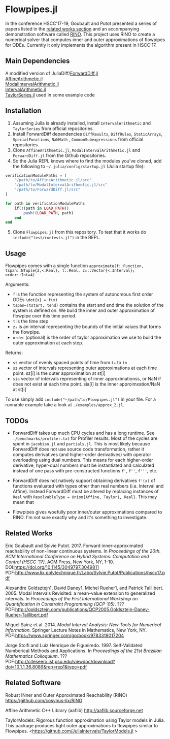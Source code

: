 # Flowpipes.jl

In the conference HSCC'17-19, Goubault and Putot presented a series of papers listed in the [related works section](#related-works) and an accompanying demonstration software called [RINO](#related-software).
This project uses RINO to create a numerical solver that computes inner and outer approximations of flowpipes for ODEs. Currently it only implements the algorithm present in HSCC'17.

## Main Dependencies

A modified version of JuliaDiff/[ForwardDiff.jl](https://github.com/fireofearth/ForwardDiff.jl)  
[AffineArithmetic.jl](https://github.com/fireofearth/AffineArithmetic.jl)  
[ModalIntervalArithmetic.jl](https://github.com/fireofearth/ModalIntervalArithmetic.jl)  
[IntervalArithmetic.jl](https://github.com/JuliaIntervals/IntervalArithmetic.jl)  
[TaylorSeries.jl](https://github.com/JuliaDiff/TaylorSeries.jl) used in some example code  

## Installation

1. Assuming Julia is already installed, install `IntervalArithmetic` and `TaylorSeries` from official repositories. 
2. Install ForwardDiff dependencies `DiffResults`, `DiffRules`, `StaticArrays`, `SpecialFunctions`, `NaNMath` , `CommonSubexpressions` from official repositories.
3. Clone `AffineArithmetic.jl`, `ModalIntervalArithmetic.jl` and `ForwardDiff.jl` from the Github repositories.
4. So the Julia REPL knows where to find the modules you've cloned, add the following to `~/.julia/config/startup.jl` (Julia startup file):

```julia
verificationModulePaths = [
    "/path/to/AffineArithmetic.jl/src"
    "/path/to/ModalIntervalArithmetic.jl/src"
    "/path/to/ForwardDiff.jl/src"
]

for path in verificationModulePaths
    if(!(path in LOAD_PATH))
        push!(LOAD_PATH, path)
    end
end
```

5. Clone `Flowpipes.jl` from this repository. To test that it works do `include("test/runtests.jl")` in the REPL.

## Usage

Flowpipes comes with a single function `approximate(f::Function, tspan::NTuple{2,<:Real}, τ::Real, z₀::Vector{<:Interval}; order::Int=4)`

Arguments:

- `f` is the function representing the system of autonomous first order ODEs `\dot{x} = f(x)`  
- `tspan=(tstart, tend)` contains the start and end time the solution of the system is defined on. We build the inner and outer approximation of flowpipe over this time period.  
- `τ` is the time step  
- `z₀` is an interval representing the bounds of the initial values that forms the flowpipe.  
- `order` (optional) is the order of taylor approximation we use to build the outer approximation at each step.

Returns:

 - `st` vector of evenly spaced points of time from `t₀` to `tn`
 - `sz` vector of intervals representing outer approximations at each time point. sz[i] is the outer approximation at st[i]
 - `sia` vector of intervals representing of inner approximationss, or NaN if does not exist at each time point. sia[i] is the inner approimxation/NaN at st[i]

To use simply add `include("~/path/to/Flowpipes.jl")` in your file.
For a runnable example take a look at `./examples/approx_2.jl`.

## TODOs

- ForwardDiff takes up much CPU cycles and has a long runtime. See `./benchmarks/profiler.txt` for Profiler results. Most of the cycles are spent in `jacobian.jl` and `partials.jl`.
This is most likely because ForwardDiff does not use source code transformation, rather it computes derivatives (and higher-order derivatives) with operator overloading using dual numbers. This means for each higher-order derivative, hyper-dual numbers must be instantiated and calculated instead of one pass with pre-constructed functions `f'`, `f''`, `f'''`, etc.

- ForwardDiff does not natively support obtaining derivatives `f'(x)` of functions evaluated with types other than real numbers (i.e. Interval and Affine). Instead ForwardDiff must be altered by replacing instances of `Real` with `ResolvableType = Union{Affine, Taylor1, Real}`.
This may mean that 

- Flowpipes gives woefully poor inner/outer approximations compared to RINO. I'm not sure exactly why and it's something to investigate.

## Related Works

Eric Goubault and Sylvie Putot. 2017. Forward inner-approximated reachability of non-linear continuous systems. In *Proceedings of the 20th. ACM International Conference on Hybrid Systems: Computation and Control (HSCC '17)*. ACM Press, New York, NY, 1-10. DOI:<https://doi.org/10.1145/3049797.3049811> PDF:<http://www.lix.polytechnique.fr/Labo/Sylvie.Putot/Publications/hscc17.pdf>

Alexandre Goldsztejn1, David Daney1, Michel Rueher1, and Patrick Taillibert. 2005. Modal Intervals Revisited: a mean-value extension to generalized intervals. In *Proceedings of the First International Workshop on Quantification in Constraint Programming (QCP '05)*. ??? PDF:<http://goldsztejn.com/publications/QCP2005.Goldsztejn-Daney-Rueher-Taillibert.pdf>

Miguel Sainz et al. 2014. *Modal Interval Analysis: New Tools for Numerical Information*. Springer Lecture Notes in Mathematics, New York, NY.
PDF:<https://www.springer.com/gp/book/9783319017204>

Jorge Stolfi and Luiz Henrique de Figueiredo. 1997. Self-Validated Numberical Methods and Applications. In *Proceedings of the 21st Brazilian Mathematics Colloquium*. ??? PDF:<http://citeseerx.ist.psu.edu/viewdoc/download?doi=10.1.1.36.8089&rep=rep1&type=pdf>

## Related Software

Robust INner and Outer Approximated Reachability (RINO)
<https://github.com/cosynus-lix/RINO>

Affine Arithmetic C++ Library (aaflib) 
<http://aaflib.sourceforge.net>

TaylorModels: Rigorous function approximation using Taylor models in Julia. This package produces tight outer approximations to flowpipes similar to Flowpipes.
<https://github.com/JuliaIntervals/TaylorModels.jl >

